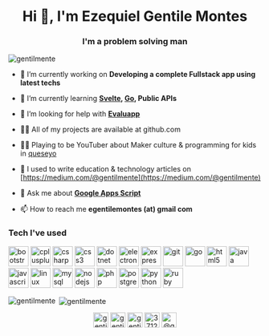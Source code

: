 <h1 align="center">Hi 👋, I'm Ezequiel Gentile Montes</h1>
<h3 align="center">I'm a problem solving man</h3>

<p align="left"> <img src="https://komarev.com/ghpvc/?username=gentilmente" alt="gentilmente" /> </p>

- 🔭 I’m currently working on **Developing a complete Fullstack app using latest techs**

- 🌱 I’m currently learning **[Svelte](https://svelte.dev/), [Go](https://golang.org/), Public APIs**

- 🤝 I’m looking for help with **[Evaluapp](https://gentilmente.github.io/evaluapp-landing/)**

- 👨‍💻 All of my projects are available at github.com

- 👨‍💻 Playing to be YouTuber about Maker culture & programming for kids in [queseyo](https://www.youtube.com/channel/UCbIHCAtFH7EhTMfy-JMn4_Q) 

- 📝 I used to write education & technology articles on [https://medium.com/@gentilmente](https://medium.com/@gentilmente)

- 💬 Ask me about **[Google Apps Script](https://developers.google.com/apps-script)**

- 📫 How to reach me **egentilemontes (at) gmail com**

### Tech I've used
<!-- BLOG-POST-LIST:START -->
<!-- BLOG-POST-LIST:END -->

<p align="left">
    <img src="https://cdn.jsdelivr.net/gh/devicons/devicon/icons/bootstrap/bootstrap-original.svg" alt="bootstrap" width="40" height="40"/>
    <img src="https://cdn.jsdelivr.net/gh/devicons/devicon/icons/cplusplus/cplusplus-original.svg" alt="cplusplus" width="40" height="40"/>
    <img src="https://cdn.jsdelivr.net/gh/devicons/devicon/icons/csharp/csharp-original.svg" alt="csharp" width="40" height="40"/>
    <img src="https://cdn.jsdelivr.net/gh/devicons/devicon/icons/css3/css3-original.svg" alt="css3" width="40" height="40"/>
    <img src="https://cdn.jsdelivr.net/gh/devicons/devicon/icons/dot-net/dot-net-original.svg" alt="dotnet" width="40" height="40"/>
    <img src="https://cdn.jsdelivr.net/gh/devicons/devicon/icons/electron/electron-original.svg" alt="electron" width="40" height="40"/>
    <img src="https://cdn.jsdelivr.net/gh/devicons/devicon/icons/express/express-original.svg" alt="express" width="40" height="40"/>
    <img src="https://cdn.jsdelivr.net/gh/devicons/devicon/icons/git/git-original.svg" alt="git" width="40" height="40"/>
    <img src="https://cdn.jsdelivr.net/gh/devicons/devicon/icons/go/go-original.svg" alt="go" width="40" height="40"/>
    <img src="https://cdn.jsdelivr.net/gh/devicons/devicon/icons/html5/html5-original.svg" alt="html5" width="40" height="40"/>
    <img src="https://cdn.jsdelivr.net/gh/devicons/devicon/icons/java/java-original.svg" alt="java" width="40" height="40"/>
    <img src="https://cdn.jsdelivr.net/gh/devicons/devicon/icons/javascript/javascript-original.svg" alt="javascript" width="40" height="40"/>
    <img src="https://cdn.jsdelivr.net/gh/devicons/devicon/icons/linux/linux-original.svg" alt="linux" width="40" height="40"/>
    <img src="https://cdn.jsdelivr.net/gh/devicons/devicon/icons/mysql/mysql-original.svg" alt="mysql" width="40" height="40"/>
    <img src="https://cdn.jsdelivr.net/gh/devicons/devicon/icons/nodejs/nodejs-original.svg" alt="nodejs" width="40" height="40"/>
    <img src="https://cdn.jsdelivr.net/gh/devicons/devicon/icons/php/php-original.svg" alt="php" width="40" height="40"/>
    <img src="https://cdn.jsdelivr.net/gh/devicons/devicon/icons/postgresql/postgresql-original.svg" alt="postgresql" width="40" height="40"/>
    <img src="https://cdn.jsdelivr.net/gh/devicons/devicon/icons/python/python-original.svg" alt="python" width="40" height="40"/>
    <img src="https://cdn.jsdelivr.net/gh/devicons/devicon/icons/ruby/ruby-original.svg" alt="ruby" width="40" height="40"/>
</p>

<p><img align="left" src="https://github-readme-stats.vercel.app/api/top-langs/?username=gentilmente&layout=compact&hide=html" alt="gentilmente" /></p>

<p>&nbsp;<img align="center" src="https://github-readme-stats.vercel.app/api?username=gentilmente&show_icons=true" alt="gentilmente" /></p>

<p align="center">
<a href="https://codepen.io/gentilmente" target="blank"><img align="center" src="https://cdn.jsdelivr.net/npm/simple-icons@3.0.1/icons/codepen.svg" alt="gentilmente" height="30" width="30" /></a>
<a href="https://twitter.com/gentilmente" target="blank"><img align="center" src="https://cdn.jsdelivr.net/npm/simple-icons@3.0.1/icons/twitter.svg" alt="gentilmente" height="30" width="30" /></a>
<a href="https://linkedin.com/in/gentilmente" target="blank"><img align="center" src="https://cdn.jsdelivr.net/npm/simple-icons@3.0.1/icons/linkedin.svg" alt="gentilmente" height="30" width="30" /></a>
<a href="https://stackoverflow.com/users/3712255" target="blank"><img align="center" src="https://cdn.jsdelivr.net/npm/simple-icons@3.0.1/icons/stackoverflow.svg" alt="3712255" height="30" width="30" /></a>
<a href="https://medium.com/@gentilmente" target="blank"><img align="center" src="https://cdn.jsdelivr.net/npm/simple-icons@3.0.1/icons/medium.svg" alt="@gentilmente" height="30" width="30" /></a>
</p>
